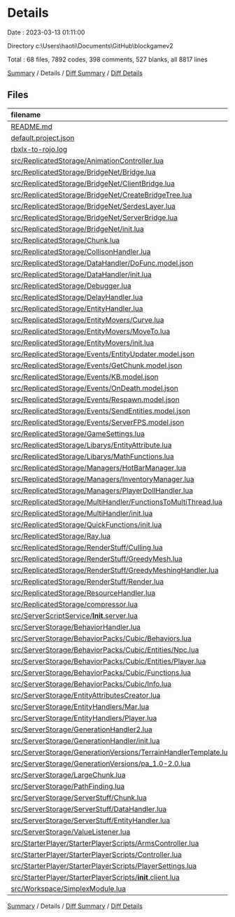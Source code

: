 # Details

Date : 2023-03-13 01:11:00

Directory c:\\Users\\haoti\\Documents\\GitHub\\blockgamev2

Total : 68 files,  7892 codes, 398 comments, 527 blanks, all 8817 lines

[Summary](results.md) / Details / [Diff Summary](diff.md) / [Diff Details](diff-details.md)

## Files
| filename | language | code | comment | blank | total |
| :--- | :--- | ---: | ---: | ---: | ---: |
| [README.md](/README.md) | Markdown | 12 | 0 | 5 | 17 |
| [default.project.json](/default.project.json) | JSON | 48 | 0 | 0 | 48 |
| [rbxlx-to-rojo.log](/rbxlx-to-rojo.log) | Log | 2 | 0 | 1 | 3 |
| [src/ReplicatedStorage/AnimationController.lua](/src/ReplicatedStorage/AnimationController.lua) | Lua | 71 | 0 | 0 | 71 |
| [src/ReplicatedStorage/BridgeNet/Bridge.lua](/src/ReplicatedStorage/BridgeNet/Bridge.lua) | Lua | 16 | 0 | 2 | 18 |
| [src/ReplicatedStorage/BridgeNet/ClientBridge.lua](/src/ReplicatedStorage/BridgeNet/ClientBridge.lua) | Lua | 351 | 12 | 88 | 451 |
| [src/ReplicatedStorage/BridgeNet/CreateBridgeTree.lua](/src/ReplicatedStorage/BridgeNet/CreateBridgeTree.lua) | Lua | 34 | 1 | 9 | 44 |
| [src/ReplicatedStorage/BridgeNet/SerdesLayer.lua](/src/ReplicatedStorage/BridgeNet/SerdesLayer.lua) | Lua | 165 | 8 | 48 | 221 |
| [src/ReplicatedStorage/BridgeNet/ServerBridge.lua](/src/ReplicatedStorage/BridgeNet/ServerBridge.lua) | Lua | 636 | 24 | 126 | 786 |
| [src/ReplicatedStorage/BridgeNet/init.lua](/src/ReplicatedStorage/BridgeNet/init.lua) | Lua | 105 | 4 | 28 | 137 |
| [src/ReplicatedStorage/Chunk.lua](/src/ReplicatedStorage/Chunk.lua) | Lua | 106 | 8 | 1 | 115 |
| [src/ReplicatedStorage/CollisonHandler.lua](/src/ReplicatedStorage/CollisonHandler.lua) | Lua | 407 | 25 | 15 | 447 |
| [src/ReplicatedStorage/DataHandler/DoFunc.model.json](/src/ReplicatedStorage/DataHandler/DoFunc.model.json) | JSON | 3 | 0 | 1 | 4 |
| [src/ReplicatedStorage/DataHandler/init.lua](/src/ReplicatedStorage/DataHandler/init.lua) | Lua | 137 | 5 | 3 | 145 |
| [src/ReplicatedStorage/Debugger.lua](/src/ReplicatedStorage/Debugger.lua) | Lua | 25 | 9 | 0 | 34 |
| [src/ReplicatedStorage/DelayHandler.lua](/src/ReplicatedStorage/DelayHandler.lua) | Lua | 47 | 0 | 1 | 48 |
| [src/ReplicatedStorage/EntityHandler.lua](/src/ReplicatedStorage/EntityHandler.lua) | Lua | 822 | 23 | 6 | 851 |
| [src/ReplicatedStorage/EntityMovers/Curve.lua](/src/ReplicatedStorage/EntityMovers/Curve.lua) | Lua | 60 | 7 | 0 | 67 |
| [src/ReplicatedStorage/EntityMovers/MoveTo.lua](/src/ReplicatedStorage/EntityMovers/MoveTo.lua) | Lua | 56 | 2 | 0 | 58 |
| [src/ReplicatedStorage/EntityMovers/init.lua](/src/ReplicatedStorage/EntityMovers/init.lua) | Lua | 5 | 0 | 0 | 5 |
| [src/ReplicatedStorage/Events/EntityUpdater.model.json](/src/ReplicatedStorage/Events/EntityUpdater.model.json) | JSON | 3 | 0 | 1 | 4 |
| [src/ReplicatedStorage/Events/GetChunk.model.json](/src/ReplicatedStorage/Events/GetChunk.model.json) | JSON | 3 | 0 | 1 | 4 |
| [src/ReplicatedStorage/Events/KB.model.json](/src/ReplicatedStorage/Events/KB.model.json) | JSON | 3 | 0 | 1 | 4 |
| [src/ReplicatedStorage/Events/OnDeath.model.json](/src/ReplicatedStorage/Events/OnDeath.model.json) | JSON | 3 | 0 | 1 | 4 |
| [src/ReplicatedStorage/Events/Respawn.model.json](/src/ReplicatedStorage/Events/Respawn.model.json) | JSON | 3 | 0 | 1 | 4 |
| [src/ReplicatedStorage/Events/SendEntities.model.json](/src/ReplicatedStorage/Events/SendEntities.model.json) | JSON | 3 | 0 | 1 | 4 |
| [src/ReplicatedStorage/Events/ServerFPS.model.json](/src/ReplicatedStorage/Events/ServerFPS.model.json) | JSON | 3 | 0 | 1 | 4 |
| [src/ReplicatedStorage/GameSettings.lua](/src/ReplicatedStorage/GameSettings.lua) | Lua | 14 | 0 | 0 | 14 |
| [src/ReplicatedStorage/Libarys/EntityAttribute.lua](/src/ReplicatedStorage/Libarys/EntityAttribute.lua) | Lua | 29 | 0 | 0 | 29 |
| [src/ReplicatedStorage/Libarys/MathFunctions.lua](/src/ReplicatedStorage/Libarys/MathFunctions.lua) | Lua | 105 | 2 | 1 | 108 |
| [src/ReplicatedStorage/Managers/HotBarManager.lua](/src/ReplicatedStorage/Managers/HotBarManager.lua) | Lua | 68 | 0 | 0 | 68 |
| [src/ReplicatedStorage/Managers/InventoryManager.lua](/src/ReplicatedStorage/Managers/InventoryManager.lua) | Lua | 12 | 0 | 1 | 13 |
| [src/ReplicatedStorage/Managers/PlayerDollHandler.lua](/src/ReplicatedStorage/Managers/PlayerDollHandler.lua) | Lua | 35 | 0 | 1 | 36 |
| [src/ReplicatedStorage/MultiHandler/FunctionsToMultiThread.lua](/src/ReplicatedStorage/MultiHandler/FunctionsToMultiThread.lua) | Lua | 118 | 2 | 4 | 124 |
| [src/ReplicatedStorage/MultiHandler/init.lua](/src/ReplicatedStorage/MultiHandler/init.lua) | Lua | 162 | 11 | 5 | 178 |
| [src/ReplicatedStorage/QuickFunctions/init.lua](/src/ReplicatedStorage/QuickFunctions/init.lua) | Lua | 440 | 16 | 3 | 459 |
| [src/ReplicatedStorage/Ray.lua](/src/ReplicatedStorage/Ray.lua) | Lua | 97 | 1 | 0 | 98 |
| [src/ReplicatedStorage/RenderStuff/Culling.lua](/src/ReplicatedStorage/RenderStuff/Culling.lua) | Lua | 113 | 6 | 2 | 121 |
| [src/ReplicatedStorage/RenderStuff/GreedyMesh.lua](/src/ReplicatedStorage/RenderStuff/GreedyMesh.lua) | Lua | 200 | 0 | 0 | 200 |
| [src/ReplicatedStorage/RenderStuff/GreedyMeshingHandler.lua](/src/ReplicatedStorage/RenderStuff/GreedyMeshingHandler.lua) | Lua | 13 | 1 | 12 | 26 |
| [src/ReplicatedStorage/RenderStuff/Render.lua](/src/ReplicatedStorage/RenderStuff/Render.lua) | Lua | 198 | 9 | 4 | 211 |
| [src/ReplicatedStorage/ResourceHandler.lua](/src/ReplicatedStorage/ResourceHandler.lua) | Lua | 103 | 6 | 0 | 109 |
| [src/ReplicatedStorage/compressor.lua](/src/ReplicatedStorage/compressor.lua) | Lua | 169 | 2 | 12 | 183 |
| [src/ServerScriptService/__Init__.server.lua](/src/ServerScriptService/__Init__.server.lua) | Lua | 117 | 9 | 2 | 128 |
| [src/ServerStorage/BehaviorHandler.lua](/src/ServerStorage/BehaviorHandler.lua) | Lua | 51 | 1 | 0 | 52 |
| [src/ServerStorage/BehaviorPacks/Cubic/Behaviors.lua](/src/ServerStorage/BehaviorPacks/Cubic/Behaviors.lua) | Lua | 79 | 1 | 0 | 80 |
| [src/ServerStorage/BehaviorPacks/Cubic/Entities/Npc.lua](/src/ServerStorage/BehaviorPacks/Cubic/Entities/Npc.lua) | Lua | 47 | 0 | 3 | 50 |
| [src/ServerStorage/BehaviorPacks/Cubic/Entities/Player.lua](/src/ServerStorage/BehaviorPacks/Cubic/Entities/Player.lua) | Lua | 33 | 0 | 4 | 37 |
| [src/ServerStorage/BehaviorPacks/Cubic/Functions.lua](/src/ServerStorage/BehaviorPacks/Cubic/Functions.lua) | Lua | 2 | 0 | 0 | 2 |
| [src/ServerStorage/BehaviorPacks/Cubic/Info.lua](/src/ServerStorage/BehaviorPacks/Cubic/Info.lua) | Lua | 2 | 0 | 0 | 2 |
| [src/ServerStorage/EntityAttributesCreator.lua](/src/ServerStorage/EntityAttributesCreator.lua) | Lua | 27 | 0 | 1 | 28 |
| [src/ServerStorage/EntityHandlers/Mar.lua](/src/ServerStorage/EntityHandlers/Mar.lua) | Lua | 88 | 0 | 4 | 92 |
| [src/ServerStorage/EntityHandlers/Player.lua](/src/ServerStorage/EntityHandlers/Player.lua) | Lua | 13 | 0 | 1 | 14 |
| [src/ServerStorage/GenerationHandler2.lua](/src/ServerStorage/GenerationHandler2.lua) | Lua | 235 | 32 | 6 | 273 |
| [src/ServerStorage/GenerationHandler/init.lua](/src/ServerStorage/GenerationHandler/init.lua) | Lua | 160 | 14 | 6 | 180 |
| [src/ServerStorage/GenerationVersions/TerrainHandlerTemplate.lua](/src/ServerStorage/GenerationVersions/TerrainHandlerTemplate.lua) | Lua | 55 | 2 | 4 | 61 |
| [src/ServerStorage/GenerationVersions/pa_1.0-2.0.lua](/src/ServerStorage/GenerationVersions/pa_1.0-2.0.lua) | Lua | 177 | 25 | 18 | 220 |
| [src/ServerStorage/LargeChunk.lua](/src/ServerStorage/LargeChunk.lua) | Lua | 54 | 0 | 1 | 55 |
| [src/ServerStorage/PathFinding.lua](/src/ServerStorage/PathFinding.lua) | Lua | 253 | 26 | 13 | 292 |
| [src/ServerStorage/ServerStuff/Chunk.lua](/src/ServerStorage/ServerStuff/Chunk.lua) | Lua | 92 | 1 | 0 | 93 |
| [src/ServerStorage/ServerStuff/DataHandler.lua](/src/ServerStorage/ServerStuff/DataHandler.lua) | Lua | 60 | 42 | 1 | 103 |
| [src/ServerStorage/ServerStuff/EntityHandler.lua](/src/ServerStorage/ServerStuff/EntityHandler.lua) | Lua | 180 | 9 | 1 | 190 |
| [src/ServerStorage/ValueListener.lua](/src/ServerStorage/ValueListener.lua) | Lua | 53 | 1 | 5 | 59 |
| [src/StarterPlayer/StarterPlayerScripts/ArmsController.lua](/src/StarterPlayer/StarterPlayerScripts/ArmsController.lua) | Lua | 107 | 1 | 1 | 109 |
| [src/StarterPlayer/StarterPlayerScripts/Controller.lua](/src/StarterPlayer/StarterPlayerScripts/Controller.lua) | Lua | 392 | 42 | 5 | 439 |
| [src/StarterPlayer/StarterPlayerScripts/PlayerSettings.lua](/src/StarterPlayer/StarterPlayerScripts/PlayerSettings.lua) | Lua | 0 | 0 | 1 | 1 |
| [src/StarterPlayer/StarterPlayerScripts/__init__.client.lua](/src/StarterPlayer/StarterPlayerScripts/__init__.client.lua) | Lua | 357 | 5 | 6 | 368 |
| [src/Workspace/SimplexModule.lua](/src/Workspace/SimplexModule.lua) | Lua | 253 | 3 | 58 | 314 |

[Summary](results.md) / Details / [Diff Summary](diff.md) / [Diff Details](diff-details.md)